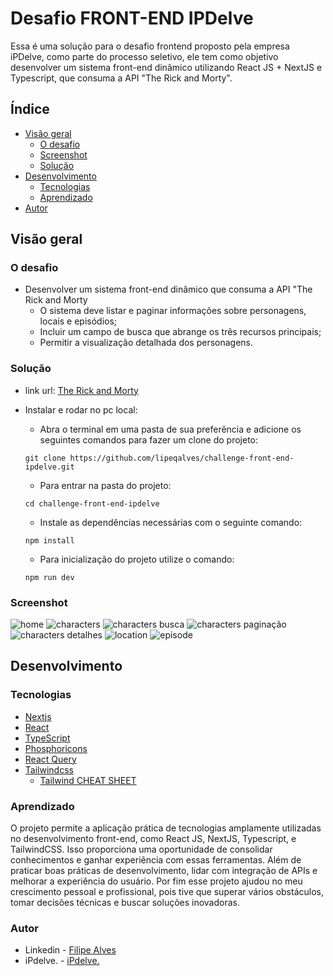 # Desafio FRONT-END IPDelve

Essa é uma solução para o desafio frontend proposto pela empresa iPDelve, como parte do processo seletivo, ele tem como objetivo desenvolver um sistema front-end dinâmico utilizando React JS + NextJS e Typescript, que consuma a API "The Rick and Morty".

## Índice

- [Visão geral](#visão-geral)
  - [O desafio](#o-desafio)
  - [Screenshot](#screenshot)
  - [Solução](#solução)
- [Desenvolvimento](#desenvolvimento)
  - [Tecnologias](#tecnologias)
  - [Aprendizado](#aprendizado)
- [Autor](#autor)

## Visão geral

### O desafio

- Desenvolver um sistema front-end dinâmico que consuma a API "The Rick and Morty
  - O sistema deve listar e paginar informações sobre personagens, locais e episódios;
  - Incluir um campo de busca que abrange os três recursos principais;
  - Permitir a visualização detalhada dos personagens.

### Solução

- link url: [The Rick and Morty]()
- Instalar e rodar no pc local:
  - Abra o terminal em uma pasta de sua preferência e adicione os seguintes comandos para fazer um clone do projeto:

  ```
  git clone https://github.com/lipeqalves/challenge-front-end-ipdelve.git
  ```

  - Para entrar na pasta do projeto:

  ```
  cd challenge-front-end-ipdelve
  ```

  - Instale as dependências necessárias com o seguinte comando:

  ```
  npm install
  ```

  - Para inicialização do projeto utilize o comando:

  ```
  npm run dev
  ```

### Screenshot

![home](https://github.com/lipeqalves/challenge-front-end-ipdelve/assets/102266909/0ef033f2-234b-4587-94e4-ed94058d89be)
![characters](https://github.com/lipeqalves/challenge-front-end-ipdelve/assets/102266909/54437962-5b20-4325-8fe7-d25ffedb80a9)
![characters busca](https://github.com/lipeqalves/challenge-front-end-ipdelve/assets/102266909/a0b861be-1be3-42fe-a89d-5d2c9a487ada)
![characters paginação](https://github.com/lipeqalves/challenge-front-end-ipdelve/assets/102266909/ffa408c8-248d-4f02-8f49-317d6716c121)
![characters detalhes](https://github.com/lipeqalves/challenge-front-end-ipdelve/assets/102266909/c945e13a-6cb3-41af-9533-6b6125108bef)
![location](https://github.com/lipeqalves/challenge-front-end-ipdelve/assets/102266909/fa668df5-5c7d-469c-a788-44f4f7400410)
![episode](https://github.com/lipeqalves/challenge-front-end-ipdelve/assets/102266909/a3612e54-8c85-401f-929e-77d4f6056c38)

## Desenvolvimento

### Tecnologias

- [Nextjs](https://nextjs.org/)
- [React](https://reactjs.org/)
- [TypeScript](https://typescriptlang.org/)
- [Phosphoricons](https://phosphoricons.com/)
- [React Query](https://tanstack.com/query/latest)
- [Tailwindcss](https://tailwindcss.com/)
  - [Tailwind CHEAT SHEET](https://nerdcave.com/tailwind-cheat-sheet)

### Aprendizado

O projeto permite a aplicação prática de tecnologias amplamente utilizadas no desenvolvimento front-end, como React JS, NextJS, Typescript, e TailwindCSS. Isso proporciona uma oportunidade de consolidar conhecimentos e ganhar experiência com essas ferramentas. Além de praticar boas práticas de desenvolvimento, lidar com integração de APIs e melhorar a experiência do usuário. Por fim esse projeto ajudou no meu crescimento pessoal e profissional, pois tive que superar vários obstáculos, tomar decisões técnicas e buscar soluções inovadoras.

### Autor

- Linkedin - [Filipe Alves](https://www.linkedin.com/in/filipeqalves/)
- iPdelve. - [iPdelve.](https://www.linkedin.com/company/ipdelve/)
